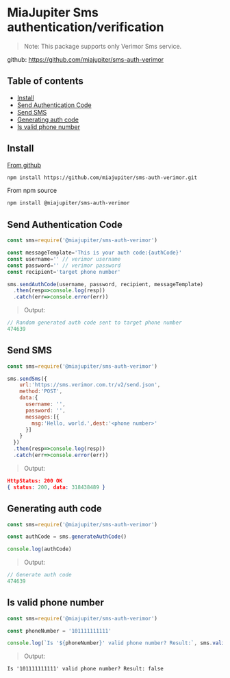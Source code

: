 # MiaJupiter Sms authentication/verification

>Note: This package supports only Verimor Sms service.

github: https://github.com/miajupiter/sms-auth-verimor


## Table of contents

- [Install](#install)
- [Send Authentication Code](#send-authentication-code)
- [Send SMS](#send-sms)
- [Generating auth code](#generating-auth-code)
- [Is valid phone number](#is-valid-phone-number)

## Install

[From github](https://github.com/miajupiter/sms-auth-verimor)
```bash
npm install https://github.com/miajupiter/sms-auth-verimor.git
```

From npm source
```bash
npm install @miajupiter/sms-auth-verimor
```


## Send Authentication Code
```js
const sms=require('@miajupiter/sms-auth-verimor')

const messageTemplate='This is your auth code:{authCode}'
const username='' // verimor username
const password='' // verimor password
const recipient='target phone number'

sms.sendAuthCode(username, password, recipient, messageTemplate)
  .then(resp=>console.log(resp))
  .catch(err=>console.error(err))
```
> Output:

```js
// Random generated auth code sent to target phone number
474639  
```

## Send SMS
```js
const sms=require('@miajupiter/sms-auth-verimor')

sms.sendSms({
    url:'https://sms.verimor.com.tr/v2/send.json',
    method:'POST',
    data:{
      username: '',
      password: '',
      messages:[{
        msg:'Hello, world.',dest:'<phone number>'
      }]
    }
  })
  .then(resp=>console.log(resp))
  .catch(err=>console.error(err))

```

> Output:
```json
HttpStatus: 200 OK
{ status: 200, data: 318438489 }
```

## Generating auth code
```js
const sms=require('@miajupiter/sms-auth-verimor')

const authCode = sms.generateAuthCode()

console.log(authCode)
```
> Output:

```js
// Generate auth code
474639
```

## Is valid phone number
```js
const sms=require('@miajupiter/sms-auth-verimor')

const phoneNumber = '101111111111'

console.log(`Is '${phoneNumber}' valid phone number? Result:`, sms.validPhoneNumber())
```

> Output:

```console
Is '101111111111' valid phone number? Result: false
```